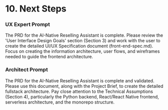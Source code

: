 # 10. Next Steps

### UX Expert Prompt
The PRD for the AI-Native Reselling Assistant is complete. Please review the 'User Interface Design Goals' section (Section 3) and work with the user to create the detailed UI/UX Specification document (front-end-spec.md). Focus on creating the information architecture, user flows, and wireframes needed to guide the frontend architecture.

### Architect Prompt
The PRD for the AI-Native Reselling Assistant is complete and validated. Please use this document, along with the Project Brief, to create the detailed fullstack architecture. Pay close attention to the Technical Assumptions (Section 4), particularly the Python backend, React/React Native frontend, serverless architecture, and the monorepo structure.
